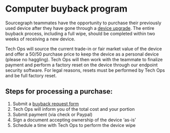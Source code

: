 # Computer buyback program

Sourcegraph teammates have the opportunity to purchase their previously used device after they have gone through a [device upgrade](../../../benefits-pay-perks/benefits-perks/spending-company-money.md#laptop-upgrade). The entire buyback process, including a full wipe, should be completed within two weeks of receiving a new device.

Tech Ops will source the current trade-in or fair market value of the device and offer a 50/50 purchase price to keep the device as a personal device (please no haggling). Tech Ops will then work with the teammate to finalize payment and perform a factory reset on the device through our endpoint security software. For legal reasons, resets must be performed by Tech Ops and be full factory reset.

## Steps for processing a purchase:

1. Submit a [buyback request form](https://docs.google.com/forms/d/e/1FAIpQLScOHJDHYHdmbggRni0NWcg-vn_h0XYc6GrdM4RYlcjxhtirEg/viewform)
2. Tech Ops will inform you of the total cost and your portion
3. Submit payment (via check or Paypal)
4. Sign a document accepting ownership of the device ‘as-is’
5. Schedule a time with Tech Ops to perform the device wipe


